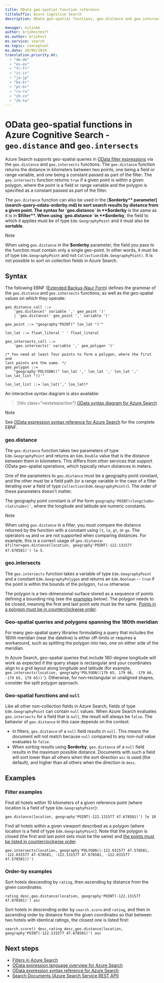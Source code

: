 ```yaml
---
title: OData geo-spatial function reference
titleSuffix: Azure Cognitive Search
description: OData geo-spatial functions, geo.distance and geo.intersects, in Azure Cognitive Search queries.

manager: nitinme
author: brjohnstmsft
ms.author: brjohnst
ms.service: search
ms.topic: conceptual
ms.date: 10/04/2019
translation.priority.mt:
  - "de-de"
  - "es-es"
  - "fr-fr"
  - "it-it"
  - "ja-jp"
  - "ko-kr"
  - "pt-br"
  - "ru-ru"
  - "zh-cn"
  - "zh-tw"
---
```

# OData geo-spatial functions in Azure Cognitive Search - `geo.distance` and `geo.intersects`

Azure Search supports geo-spatial queries in [OData filter expressions](query-odata-filter-orderby-syntax.md) via the `geo.distance` and `geo.intersects` functions. The `geo.distance` function returns the distance in kilometers between two points, one being a field or range variable, and one being a constant passed as part of the filter. The `geo.intersects` function returns `true` if a given point is within a given polygon, where the point is a field or range variable and the polygon is specified as a constant passed as part of the filter.

The `geo.distance` function can also be used in the [**$orderby** parameter](search-query-odata-orderby.md) to sort search results by distance from a given point. The syntax for `geo.distance` in **$orderby** is the same as it is in **$filter**. When using `geo.distance` in **$orderby**, the field to which it applies must be of type `Edm.GeographyPoint` and it must also be **sortable**.

> [!NOTE]
> When using `geo.distance` in the **$orderby** parameter, the field you pass to the function must contain only a single geo-point. In other words, it must be of type `Edm.GeographyPoint` and not `Collection(Edm.GeographyPoint)`. It is not possible to sort on collection fields in Azure Search.

## Syntax

The following EBNF ([Extended Backus-Naur Form](https://en.wikipedia.org/wiki/Extended_Backus–Naur_form)) defines the grammar of the `geo.distance` and `geo.intersects` functions, as well as the geo-spatial values on which they operate:

<!-- Upload this EBNF using https://bottlecaps.de/rr/ui to create a downloadable railroad diagram. -->

```
geo_distance_call ::=
    'geo.distance(' variable ',' geo_point ')'
    | 'geo.distance(' geo_point ',' variable ')'

geo_point ::= "geography'POINT(" lon_lat ")'"

lon_lat ::= float_literal ' ' float_literal

geo_intersects_call ::=
    'geo.intersects(' variable ',' geo_polygon ')'

/* You need at least four points to form a polygon, where the first and
last points are the same. */
geo_polygon ::=
    "geography'POLYGON((" lon_lat ',' lon_lat ',' lon_lat ',' lon_lat_list "))'"

lon_lat_list ::= lon_lat(',' lon_lat)*
```

An interactive syntax diagram is also available:

> [!div class="nextstepaction"]
> [OData syntax diagram for Azure Search](https://azuresearch.github.io/odata-syntax-diagram/#geo_distance_call)

> [!NOTE]
> See [OData expression syntax reference for Azure Search](search-query-odata-syntax-reference.md) for the complete EBNF.

### geo.distance

The `geo.distance` function takes two parameters of type `Edm.GeographyPoint` and returns an `Edm.Double` value that is the distance between them in kilometers. This differs from other services that support OData geo-spatial operations, which typically return distances in meters.

One of the parameters to `geo.distance` must be a geography point constant, and the other must be a field path (or a range variable in the case of a filter iterating over a field of type `Collection(Edm.GeographyPoint)`). The order of these parameters doesn't matter.

The geography point constant is of the form `geography'POINT(<longitude> <latitude>)'`, where the longitude and latitude are numeric constants.

> [!NOTE]
> When using `geo.distance` in a filter, you must compare the distance returned by the function with a constant using `lt`, `le`, `gt`, or `ge`. The operators `eq` and `ne` are not supported when comparing distances. For example, this is a correct usage of `geo.distance`: `$filter=geo.distance(location, geography'POINT(-122.131577 47.678581)') le 5`.

### geo.intersects

The `geo.intersects` function takes a variable of type `Edm.GeographyPoint` and a constant `Edm.GeographyPolygon` and returns an `Edm.Boolean` -- `true` if the point is within the bounds of the polygon, `false` otherwise.

The polygon is a two-dimensional surface stored as a sequence of points defining a bounding ring (see the [examples](#examples) below). The polygon needs to be closed, meaning the first and last point sets must be the same. [Points in a polygon must be in counterclockwise order](https://docs.microsoft.com/rest/api/searchservice/supported-data-types#Anchor_1).

### Geo-spatial queries and polygons spanning the 180th meridian

For many geo-spatial query libraries formulating a query that includes the 180th meridian (near the dateline) is either off-limits or requires a workaround, such as splitting the polygon into two, one on either side of the meridian.

In Azure Search, geo-spatial queries that include 180-degree longitude will work as expected if the query shape is rectangular and your coordinates align to a grid layout along longitude and latitude (for example, `geo.intersects(location, geography'POLYGON((179 65, 179 66, -179 66, -179 65, 179 65))'`). Otherwise, for non-rectangular or unaligned shapes, consider the split polygon approach.  

### Geo-spatial functions and `null`

Like all other non-collection fields in Azure Search, fields of type `Edm.GeographyPoint` can contain `null` values. When Azure Search evaluates `geo.intersects` for a field that is `null`, the result will always be `false`. The behavior of `geo.distance` in this case depends on the context:

- In filters, `geo.distance` of a `null` field results in `null`. This means the document will not match because `null` compared to any non-null value evaluates to `false`.
- When sorting results using **$orderby**, `geo.distance` of a `null` field results in the maximum possible distance. Documents with such a field will sort lower than all others when the sort direction `asc` is used (the default), and higher than all others when the direction is `desc`.

## Examples

### Filter examples

Find all hotels within 10 kilometers of a given reference point (where location is a field of type `Edm.GeographyPoint`):

    geo.distance(location, geography'POINT(-122.131577 47.678581)') le 10

Find all hotels within a given viewport described as a polygon (where location is a field of type `Edm.GeographyPoint`). Note that the polygon is closed (the first and last point sets must be the same) and [the points must be listed in counterclockwise order](https://docs.microsoft.com/rest/api/searchservice/supported-data-types#Anchor_1).

    geo.intersects(location, geography'POLYGON((-122.031577 47.578581, -122.031577 47.678581, -122.131577 47.678581, -122.031577 47.578581))')

### Order-by examples

Sort hotels descending by `rating`, then ascending by distance from the given coordinates:

    rating desc,geo.distance(location, geography'POINT(-122.131577 47.678581)') asc

Sort hotels in descending order by `search.score` and `rating`, and then in ascending order by distance from the given coordinates so that between two hotels with identical ratings, the closest one is listed first:

    search.score() desc,rating desc,geo.distance(location, geography'POINT(-122.131577 47.678581)') asc

## Next steps  

- [Filters in Azure Search](search-filters.md)
- [OData expression language overview for Azure Search](query-odata-filter-orderby-syntax.md)
- [OData expression syntax reference for Azure Search](search-query-odata-syntax-reference.md)
- [Search Documents &#40;Azure Search Service REST API&#41;](https://docs.microsoft.com/rest/api/searchservice/Search-Documents)
